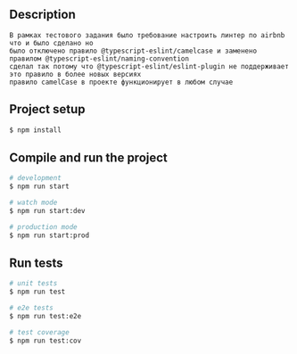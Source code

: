 

## Description
	В рамках тестового задания было требование настроить линтер по airbnb что и было сделано но
	было отключено правило @typescript-eslint/camelcase и заменено правилом @typescript-eslint/naming-convention
	сделал так потому что @typescript-eslint/eslint-plugin не поддерживает это правило в более новых версиях
	правило camelCase в проекте функционирует в любом случае

## Project setup

```bash
$ npm install
```

## Compile and run the project

```bash
# development
$ npm run start

# watch mode
$ npm run start:dev

# production mode
$ npm run start:prod
```

## Run tests

```bash
# unit tests
$ npm run test

# e2e tests
$ npm run test:e2e

# test coverage
$ npm run test:cov
```